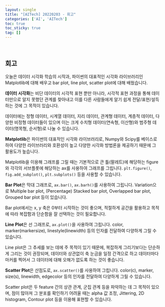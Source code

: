 ```yaml
---
layout: single
title: "[AITech] 20220203 - 회고"
categories: ['AI', 'AITech']
toc: true
toc_sticky: true
tag: []
---
```




<br>

## 회고

오늘은 데이터 시각화 학습의 시작과, 파이썬의 대표적인 시각화 라이브러리인 Matplotlib에 대해 배우고 bar plot, line plot, scatter plot에 대해 배웠습니다. 

**데이터 시각화**는 비단 데이터의 시각적 표현 뿐만 아니라, 시각적 표현 과정을 통해 데이터만으로 알지 못했던 관계를 찾아내고 이를 다른 사람들에게 알기 쉽게 전달/표현/설득하는 것에 그 목적이 있습니다. 

데이터에는 정형 데이터, 시계열 데이터, 지리 데이터, 관계형 데이터, 계층적 데이터, 다양한 비정형 데이터들이 있으며 이는 크게 수치형 데이터(연속형, 이산형)와 범주형 데이터(명목형, 순서형)로 나눌 수 있습니다. 

**Matplotlib**은 파이썬의 대표적인 시각화 라이브러리로, Numpy와 Scipy를 베이스로 하여 다양한 라이브러리와 호환성이 높고 다양한 시각화 방법론을 제공하기 때문에 그 활용도가 높습니다. 

Matplotlib을 이용해 그래프를 그릴 때는 기본적으로 큰 틀(팔레트)에 해당하는 figure와 각각의 서브플롯에 해당하는 ax를 사용하여 그래프를 그립니다. `plt.figure()`, `fig.add_subplot()`, `plt.subplots()` 등을 사용할 수 있습니다. 

**Bar Plot**은 막대 그래프로, `ax.bar()`, `ax.barh()`를 사용하여 그립니다. Variation으로 Multiple bar plot, (Percentage) Stacked bar plot, Overlapped bar plot, Grouped bar plot 등이 있습니다. 

Bar plot에서는 x, y 축은 0부터 시작하는 것이 좋으며, 적절하게 공간을 활용하고 목적에 따라 복잡함과 단순함을 잘 선택하는 것이 필요합니다. 

**Line Plot**은 선 그래프로, `ax.plot()`을 사용하여 그립니다. color, marker(markersize), linestyle(linewidth) 등의 인자를 전달하여 다양하게 그릴 수 있습니다. 

Line plot은 그 추세를 보는 데에 주 목적이 있기 때문에, 복잡하게 그리기보다는 단순하게 그리는 것이 권장되며, 데이터와 상관없이 축 눈금을 일정 간격으로 하고 데이터마다 마커를 찍어서 그 데이터에 대해 오해가 없도록 하는 것이 좋습니다. 

**Scatter Plot**은 산점도로, `ax.scatter()`를 사용하여 그립니다. color(c), marker, size(s), linewidth, edgecolor 등의 인자를 전달하여 다양하게 그릴 수 있습니다. 

Scatter plot은 두 feature 간의 상관 관계, 군집 관계 등을 파악하는 데 그 목적이 있으며, 점이 많아져 그 분포를 확인하기 어려울 때는 alpha 값 조정, Jittering, 2D histogram, Contour plot 등을 이용해 표현할 수 있습니다. 

